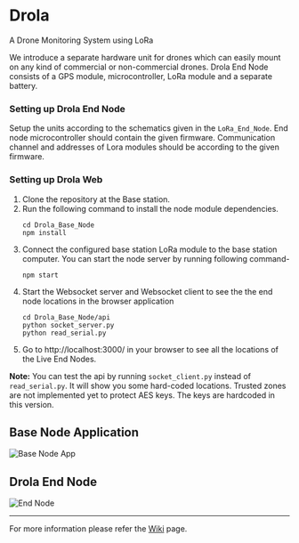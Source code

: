 ﻿# Drola
A Drone Monitoring System using LoRa

We introduce a separate hardware unit for drones which can easily mount on any kind of commercial or non-commercial drones. Drola End Node consists of a GPS module, microcontroller, LoRa module and a separate battery.

### Setting up Drola End Node
Setup the units according to the schematics given in the `LoRa_End_Node`. End node microcontroller should contain the given firmware. Communication channel and addresses of Lora modules should be according to the given firmware.

### Setting up Drola Web
1) Clone the repository at the Base station. 
2) Run the following command to install the node module dependencies.
   ```
   cd Drola_Base_Node
   npm install
   ```
2) Connect the configured base station LoRa module to the base station computer. You can start the node server by running following command-
   ```
   npm start
   ```
3) Start the Websocket server and Websocket client to see the the end node locations in the browser application
   ```
   cd Drola_Base_Node/api
   python socket_server.py
   python read_serial.py
   ```
4) Go to http://localhost:3000/ in your browser to see all the locations of the Live End Nodes.

**Note:** You can test the api by running `socket_client.py` instead of `read_serial.py`. It will show you some hard-coded locations. Trusted zones are not implemented yet to protect AES keys. The keys are hardcoded in this version.
  
## Base Node Application
![Base Node App](/Drola_Base_Node/Drola_snap_4.png?raw=true "Base Node App")

## Drola End Node
![End Node](/LoRa_End_Node/Drola_end_node.jpg?raw=true "Drola End Node")
<hr>

For more information please refer the [Wiki](https://github.com/NamalJayasuriya/drola/wiki/Drola) page.
